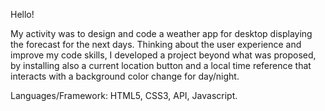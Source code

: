 Hello!

My activity  was to design and code a weather app for desktop displaying the forecast for the next days. Thinking about the user experience and improve my code skills, I developed a project beyond what was proposed, by installing also a current location button and a local time reference that interacts with a background color change for day/night. 

Languages/Framework: HTML5, CSS3, API, Javascript.
